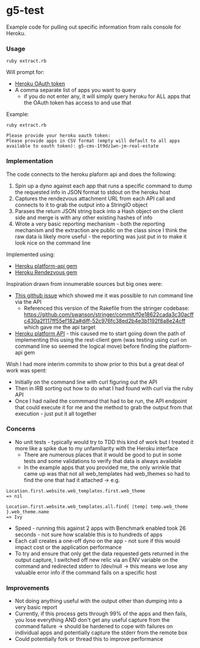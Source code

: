 # g5-test

Example code for pulling out specific information from rails console for Heroku.

### Usage

~~~
ruby extract.rb
~~~

Will prompt for:
  * [Heroku OAuth token](https://devcenter.heroku.com/articles/platform-api-quickstart#authentication)
  * A comma separate list of apps you want to query
    * if you do not enter any, it will simply query heroku for ALL apps that the OAuth token has access to and use that

Example:

~~~
ruby extract.rb

Please provide your heroku oauth token:
Please provide apps in CSV format (empty will default to all apps available to oauth token): g5-cms-1t9dz1wn-jm-real-estate
~~~

### Implementation

The code connects to the heroku plaform api and does the following:

1. Spin up a dyno against each app that runs a specific command to dump the requested info in JSON format to stdout on the heroku host
2. Captures the rendezvous attachment URL from each API call and connects to it to grab the output into a StringIO object
3. Parases the return JSON string back into a Hash object on the client side and merge is with any other existing hashes of info
4. Wrote a very basic reporting mechanism - both the reporting mechanism and the extraction are public on the class since I think the raw data is likely more useful - the reporting was just put in to make it look nice on the command line

Implemented using:
  * [Heroku platform-api gem](https://github.com/heroku/platform-api)
  * [Heroku Rendezvous gem](https://github.com/heroku/rendezvous.rb)

Inspiration drawn from innumerable sources but big ones were:
  * [This github issue](https://github.com/heroku/heroku/issues/617) which showed me it was possible to run command line via the API
    * Referenced this version of the Rakefile from the stringer codebase: https://github.com/swanson/stringer/commit/f0e18622cada3c30acffc430a2f117ff55ef182a#diff-52c976fc38ed2b4e3b1192f8a8e24cff which gave me the api target
  * [Heroku platform API](https://devcenter.heroku.com/articles/platform-api-reference#app) - this caused me to start going down the path of implementing this using the rest-client gem (was testing using curl on command line so seemed the logical move) before finding the platform-api gem

Wish I had more interim commits to show prior to this but a great deal of work was spent:
  * Initially on the command line with curl figuring out the API
  * Then in IRB sorting out how to do what I had found with curl via the ruby API
  * Once I had nailed the commmand that had to be run, the API endpoint that could execute it for me and the method to grab the output from that execution - just put it all together

### Concerns

* No unit tests - typically would try to TDD this kind of work but I treated it more like a spike due to my unfamiliarity with the Heroku interface
    * There are numerous places that it would be good to put in some tests and some validations to verify that data is always available
    * In the example apps that you provided me, the only wrinkle that came up was that not all web_templates had web_themes so had to find the one that had it attached -> e.g.

~~~
Location.first.website.web_templates.first.web_theme
=> nil

Location.first.website.web_templates.all.find{ |temp| temp.web_theme }.web_theme.name
=> Ivy
~~~
* Speed - running this against 2 apps with Benchmark enabled took 26 seconds - not sure how scalable this is to hundreds of apps
* Each call creates a one-off dyno on the app - not sure if this would impact cost or the application performance
* To try and ensure that only get the data requested gets returned in the output capture, I switched off new relic via an ENV variable on the command and redirected stderr to /dev/null -> this means we lose any valuable error info if the command fails on a specific host

### Improvements

* Not doing anything useful with the output other than dumping into a very basic report
* Currently, if this process gets through 99% of the apps and then fails, you lose everything AND don't get any useful capture from the command failure -> should be hardened to cope with failures on individual apps and potentially capture the stderr from the remote box
* Could potentially fork or thread this to improve performance
